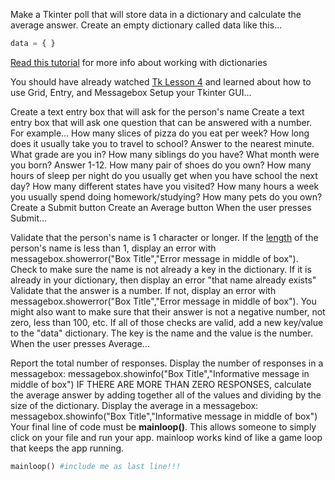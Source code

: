 Make a Tkinter poll that will store data in a dictionary and calculate the average answer. Create an empty dictionary called data like this...
```python 
data = { }
```
[Read this tutorial](https://www.python-course.eu/python3_dictionaries.php)  for more info about working with dictionaries

You should have already watched [Tk Lesson 4](https://drive.google.com/file/d/18mbOExKqetH_uKfzx0EoMf6QpucpWVGk/view) and learned about how to use Grid, Entry, and Messagebox
Setup your Tkinter GUI...

Create a text entry box that will ask for the person's name
Create a text entry box that will ask one question that can be answered with a number. For example...
How many slices of pizza do you eat per week?
How long does it usually take you to travel to school? Answer to the nearest minute.
What grade are you in?
How many siblings do you have?
What month were you born? Answer 1-12.
How many pair of shoes do you own?
How many hours of sleep per night do you usually get when you have school the next day?
How many different states have you visited?
How many hours a week you usually spend doing homework/studying?
How many pets do you own?
Create a Submit button
Create an Average button
When the user presses Submit...

Validate that the person's name is 1 character or longer. If the [length](https://www.jquery-az.com/python-3-len-function-get-string-length/) of the person's name is less than 1, display an error with messagebox.showerror("Box Title","Error message in middle of box").
Check to make sure the name is not already a key in the dictionary. If it is already in your dictionary, then display an error "that name already exists"
Validate that the answer is a number. If not, display an error with messagebox.showerror("Box Title","Error message in middle of box"). You might also want to make sure that their answer is not a negative number, not zero, less than 100, etc.
If all of those checks are valid, add a new key/value to the "data" dictionary. The key is the name and the value is the number.
When the user presses Average...

Report the total number of responses. Display the number of responses in a messagebox: messagebox.showinfo("Box Title","Informative message in middle of box")
IF THERE ARE MORE THAN ZERO RESPONSES, calculate the average answer by adding together all of the values and dividing by the size of the dictionary. Display the average in a messagebox: messagebox.showinfo("Box Title","Informative message in middle of box")
Your final line of code must be **mainloop()**. This allows someone to simply click on your file and run your app. mainloop works kind of like a game loop that keeps the app running.
```python
mainloop() #include me as last line!!!
```
